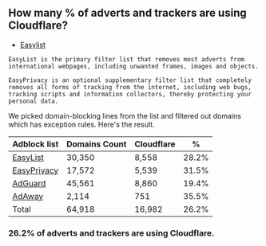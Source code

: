 ## How many % of adverts and trackers are using Cloudflare?


- [Easylist](https://web.archive.org/web/20210516110248/https://easylist.to/)
```
EasyList is the primary filter list that removes most adverts from international webpages, including unwanted frames, images and objects.

EasyPrivacy is an optional supplementary filter list that completely removes all forms of tracking from the internet, including web bugs, tracking scripts and information collectors, thereby protecting your personal data.
```


We picked domain-blocking lines from the list and filtered out domains which has exception rules.
Here's the result.


| Adblock list | Domains Count | Cloudflare | % |
| --- | --- | --- | --- |
| [EasyList](https://easylist.to/easylist/easylist.txt) | 30,350 | 8,558 | 28.2% |
| [EasyPrivacy](https://easylist.to/easylist/easyprivacy.txt) | 17,572 | 5,539 | 31.5% |
| [AdGuard](https://adguardteam.github.io/AdGuardSDNSFilter/Filters/filter.txt) | 45,561 | 8,860 | 19.4% |
| [AdAway](https://raw.githubusercontent.com/AdAway/adaway.github.io/master/hosts.txt) | 2,114 | 751 | 35.5% |
| Total | 64,918 | 16,982 | 26.2% |


### 26.2% of adverts and trackers are using Cloudflare.